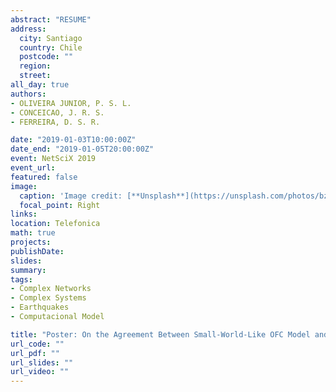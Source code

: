 ```yaml
---
abstract: "RESUME" 
address:
  city: Santiago
  country: Chile
  postcode: ""
  region: 
  street: 
all_day: true
authors: 
- OLIVEIRA JUNIOR, P. S. L.
- CONCEICAO, J. R. S.
- FERREIRA, D. S. R.

date: "2019-01-03T10:00:00Z"
date_end: "2019-01-05T20:00:00Z"
event: NetSciX 2019
event_url:
featured: false
image:
  caption: 'Image credit: [**Unsplash**](https://unsplash.com/photos/bzdhc5b3Bxs)'
  focal_point: Right
links:
location: Telefonica
math: true
projects:
publishDate: 
slides: 
summary:
tags: 
- Complex Networks
- Complex Systems
- Earthquakes
- Computacional Model

title: "Poster: On the Agreement Between Small-World-Like OFC Model and Real Earthquakes from Different Regions"
url_code: ""
url_pdf: ""
url_slides: ""
url_video: ""
---
```

